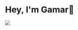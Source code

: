 # Hey, I'm Gamar👋
<img src="{https://img.shields.io/badge/LinkedIn-0077B5?style=for-the-badge&logo=linkedin&logoColor=white}" />


<a href="https://www.instagram.com/qemermustafa/" class="https://user-images.githubusercontent.com/73064753/187274863-9babce2d-a100-4246-a9c3-696c8c29f393.png"> </a>  

